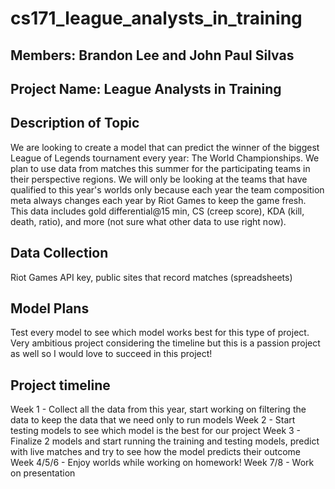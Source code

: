 # cs171_league_analysts_in_training

## Members: Brandon Lee and John Paul Silvas

## Project Name: League Analysts in Training

## Description of Topic
We are looking to create a model that can predict the winner of the biggest League of Legends tournament every year: The World Championships. We plan to use data from matches this summer for the participating teams in their perspective regions. We will only be looking at the teams that have qualified to this year's worlds only because each year the team composition meta always changes each year by Riot Games to keep the game fresh. This data includes gold differential@15 min, CS (creep score), KDA (kill, death, ratio), and more (not sure what other data to use right now). 

## Data Collection
Riot Games API key, public sites that record matches (spreadsheets)

## Model Plans
Test every model to see which model works best for this type of project. Very ambitious project considering the timeline but this is a passion project as well so I would love to succeed in this project!

## Project timeline
Week 1 - Collect all the data from this year, start working on filtering the data to keep the data that we need only to run models
Week 2 - Start testing models to see which model is the best for our project
Week 3 - Finalize 2 models and start running the training and testing models, predict with live matches and try to see how the model predicts their outcome
Week 4/5/6 - Enjoy worlds while working on homework!
Week 7/8 - Work on presentation
